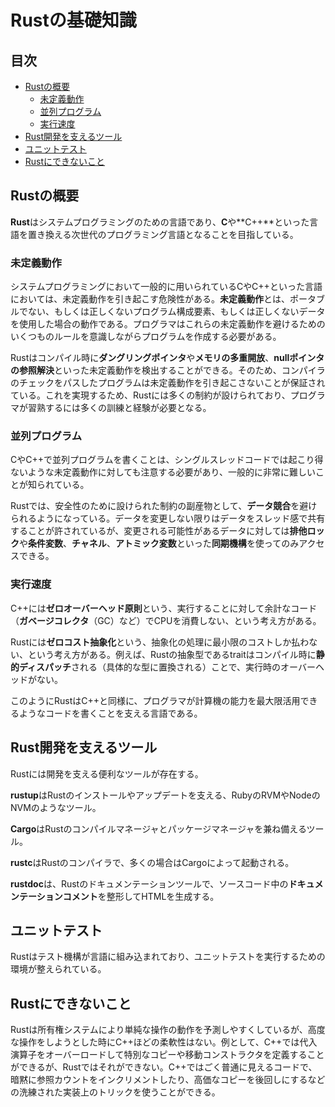 # Rustの基礎知識


## 目次

- [Rustの概要](#rustの概要)
	- [未定義動作](#未定義動作)
	- [並列プログラム](#並列プログラム)
	- [実行速度](#実行速度)
- [Rust開発を支えるツール](#rust開発を支えるツール)
- [ユニットテスト](#ユニットテスト)
- [Rustにできないこと](#rustにできないこと)


## Rustの概要

**Rust**はシステムプログラミングのための言語であり、**C**や**C++**といった言語を置き換える次世代のプログラミング言語となることを目指している。

### 未定義動作

システムプログラミングにおいて一般的に用いられているCやC++といった言語においては、未定義動作を引き起こす危険性がある。**未定義動作**とは、ポータブルでない、もしくは正しくないプログラム構成要素、もしくは正しくないデータを使用した場合の動作である。プログラマはこれらの未定義動作を避けるためのいくつものルールを意識しながらプログラムを作成する必要がある。

Rustはコンパイル時に**ダングリングポインタ**や**メモリの多重開放**、**nullポインタの参照解決**といった未定義動作を検出することができる。そのため、コンパイラのチェックをパスしたプログラムは未定義動作を引き起こさないことが保証されている。これを実現するため、Rustには多くの制約が設けられており、プログラマが習熟するには多くの訓練と経験が必要となる。

### 並列プログラム

CやC++で並列プログラムを書くことは、シングルスレッドコードでは起こり得ないような未定義動作に対しても注意する必要があり、一般的に非常に難しいことが知られている。

Rustでは、安全性のために設けられた制約の副産物として、**データ競合**を避けられるようになっている。データを変更しない限りはデータをスレッド感で共有することが許されているが、変更される可能性があるデータに対しては**排他ロック**や**条件変数**、**チャネル**、**アトミック変数**といった**同期機構**を使ってのみアクセスできる。

### 実行速度

C++には**ゼロオーバーヘッド原則**という、実行することに対して余計なコード（**ガベージコレクタ**（GC）など）でCPUを消費しない、という考え方がある。

Rustには**ゼロコスト抽象化**という、抽象化の処理に最小限のコストしか払わない、という考え方がある。例えば、Rustの抽象型であるtraitはコンパイル時に**静的ディスパッチ**される（具体的な型に置換される）ことで、実行時のオーバーヘッドがない。

このようにRustはC++と同様に、プログラマが計算機の能力を最大限活用できるようなコードを書くことを支える言語である。


## Rust開発を支えるツール

Rustには開発を支える便利なツールが存在する。

**rustup**はRustのインストールやアップデートを支える、RubyのRVMやNodeのNVMのようなツール。

**Cargo**はRustのコンパイルマネージャとパッケージマネージャを兼ね備えるツール。

**rustc**はRustのコンパイラで、多くの場合はCargoによって起動される。

**rustdoc**は、Rustのドキュメンテーションツールで、ソースコード中の**ドキュメンテーションコメント**を整形してHTMLを生成する。


## ユニットテスト

Rustはテスト機構が言語に組み込まれており、ユニットテストを実行するための環境が整えられている。


## Rustにできないこと

Rustは所有権システムにより単純な操作の動作を予測しやすくしているが、高度な操作をしようとした時にC++ほどの柔軟性はない。例として、C++では代入演算子をオーバーロードして特別なコピーや移動コンストラクタを定義することができるが、Rustではそれができない。C++ではごく普通に見えるコードで、暗黙に参照カウントをインクリメントしたり、高価なコピーを後回しにするなどの洗練された実装上のトリックを使うことができる。
